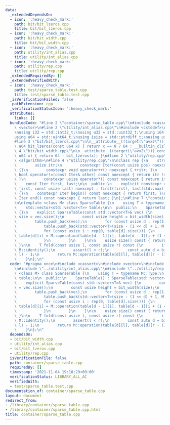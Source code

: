 ```yaml
---
data:
  _extendedDependsOn:
  - icon: ':heavy_check_mark:'
    path: bit/bit_lzeros.cpp
    title: bit/bit_lzeros.cpp
  - icon: ':heavy_check_mark:'
    path: bit/bit_width.cpp
    title: bit/bit_width.cpp
  - icon: ':heavy_check_mark:'
    path: utility/int_alias.cpp
    title: utility/int_alias.cpp
  - icon: ':heavy_check_mark:'
    path: utility/rep.cpp
    title: utility/rep.cpp
  _extendedRequiredBy: []
  _extendedVerifiedWith:
  - icon: ':heavy_check_mark:'
    path: test/sparse_table.test.cpp
    title: test/sparse_table.test.cpp
  _isVerificationFailed: false
  _pathExtension: cpp
  _verificationStatusIcon: ':heavy_check_mark:'
  attributes:
    links: []
  bundledCode: "#line 2 \"container/sparse_table.cpp\"\n#include <cassert>\n#include\
    \ <vector>\n#line 2 \"utility/int_alias.cpp\"\n#include <cstddef>\n#include <cstdint>\n\
    \nusing i32 = std::int32_t;\nusing u32 = std::uint32_t;\nusing i64 = std::int64_t;\n\
    using u64 = std::uint64_t;\nusing isize = std::ptrdiff_t;\nusing usize = std::size_t;\n\
    #line 3 \"bit/bit_lzeros.cpp\"\n\n__attribute__((target(\"avx2\"))) constexpr\
    \ u64 bit_lzeros(const u64 x) { return x == 0 ? 64 : __builtin_clzll(x); }\n#line\
    \ 4 \"bit/bit_width.cpp\"\n\n__attribute__((target(\"avx2\"))) constexpr u64 bit_width(const\
    \ u64 x) { return 64 - bit_lzeros(x); }\n#line 2 \"utility/rep.cpp\"\n#include\
    \ <algorithm>\n#line 4 \"utility/rep.cpp\"\n\nclass rep {\n    struct Iter {\n\
    \        usize itr;\n        constexpr Iter(const usize pos) noexcept : itr(pos)\
    \ {}\n        constexpr void operator++() noexcept { ++itr; }\n        constexpr\
    \ bool operator!=(const Iter& other) const noexcept { return itr != other.itr;\
    \ }\n        constexpr usize operator*() const noexcept { return itr; }\n    };\n\
    \    const Iter first, last;\n\n  public:\n    explicit constexpr rep(const usize\
    \ first, const usize last) noexcept : first(first), last(std::max(first, last))\
    \ {}\n    constexpr Iter begin() const noexcept { return first; }\n    constexpr\
    \ Iter end() const noexcept { return last; }\n};\n#line 7 \"container/sparse_table.cpp\"\
    \n\ntemplate <class M> class SparseTable {\n    using T = typename M::Type;\n\
    \    std::vector<std::vector<T>> table;\n\n  public:\n    SparseTable() : SparseTable(std::vector<T>())\
    \ {}\n    explicit SparseTable(const std::vector<T>& vec) {\n        const usize\
    \ size = vec.size();\n        const usize height = bit_width(size);\n        table.reserve(height);\n\
    \        table.push_back(vec);\n        for (const usize d : rep(1, height)) {\n\
    \            table.push_back(std::vector<T>(size - (1 << d) + 1, M::identity()));\n\
    \            for (const usize i : rep(0, table[d].size())) {\n               \
    \ table[d][i] = M::operation(table[d - 1][i], table[d - 1][i + (1 << (d - 1))]);\n\
    \            }\n        }\n    }\n\n    usize size() const { return table[0].size();\
    \ }\n\n    T fold(const usize l, const usize r) const {\n        if (l == r) return\
    \ M::identity();\n        assert(l < r);\n        const auto d = bit_width(r -\
    \ l) - 1;\n        return M::operation(table[d][l], table[d][r - (1 << d)]);\n\
    \    }\n};\n"
  code: "#pragma once\n#include <cassert>\n#include <vector>\n#include \"../bit/bit_width.cpp\"\
    \n#include \"../utility/int_alias.cpp\"\n#include \"../utility/rep.cpp\"\n\ntemplate\
    \ <class M> class SparseTable {\n    using T = typename M::Type;\n    std::vector<std::vector<T>>\
    \ table;\n\n  public:\n    SparseTable() : SparseTable(std::vector<T>()) {}\n\
    \    explicit SparseTable(const std::vector<T>& vec) {\n        const usize size\
    \ = vec.size();\n        const usize height = bit_width(size);\n        table.reserve(height);\n\
    \        table.push_back(vec);\n        for (const usize d : rep(1, height)) {\n\
    \            table.push_back(std::vector<T>(size - (1 << d) + 1, M::identity()));\n\
    \            for (const usize i : rep(0, table[d].size())) {\n               \
    \ table[d][i] = M::operation(table[d - 1][i], table[d - 1][i + (1 << (d - 1))]);\n\
    \            }\n        }\n    }\n\n    usize size() const { return table[0].size();\
    \ }\n\n    T fold(const usize l, const usize r) const {\n        if (l == r) return\
    \ M::identity();\n        assert(l < r);\n        const auto d = bit_width(r -\
    \ l) - 1;\n        return M::operation(table[d][l], table[d][r - (1 << d)]);\n\
    \    }\n};\n"
  dependsOn:
  - bit/bit_width.cpp
  - utility/int_alias.cpp
  - bit/bit_lzeros.cpp
  - utility/rep.cpp
  isVerificationFile: false
  path: container/sparse_table.cpp
  requiredBy: []
  timestamp: '2021-11-04 19:10:29+09:00'
  verificationStatus: LIBRARY_ALL_AC
  verifiedWith:
  - test/sparse_table.test.cpp
documentation_of: container/sparse_table.cpp
layout: document
redirect_from:
- /library/container/sparse_table.cpp
- /library/container/sparse_table.cpp.html
title: container/sparse_table.cpp
---
```

